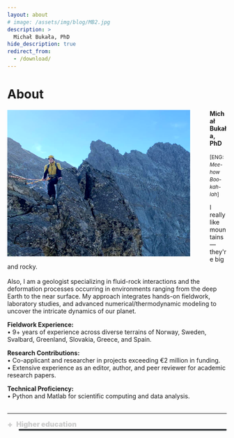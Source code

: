 ```yaml
---
layout: about
# image: /assets/img/blog/MB2.jpg
description: >
  Michał Bukała, PhD
hide_description: true
redirect_from:
  - /download/
---
```


# About

<img src="/assets/img/blog/MB_new.png" alt="M" style="width: 420px; float: left; margin-right: 45px;"> 

<b> Michał Bukała, PhD</b> <br>

<span style="font-size: smaller;">[ENG: <i>Mee-how Boo-kah-lah</i>]</span> <br>

I really like mountains—they're big and rocky.<br><br>
Also, I am a geologist specializing in fluid-rock interactions and the deformation processes occurring in environments ranging from the deep Earth to the near surface. My approach integrates hands-on fieldwork, laboratory studies, and advanced numerical/thermodynamic modeling to uncover the intricate dynamics of our planet.
<br>


**Fieldwork Experience:** <br>
• 9+ years of experience across diverse terrains of Norway, Sweden, Svalbard, Greenland, Slovakia, Greece, and Spain.

**Research Contributions:** <br>
• Co-applicant and researcher in projects exceeding €2 million in funding.<br>
• Extensive experience as an editor, author, and peer reviewer for academic research papers.

**Technical Proficiency:** <br>
• Python and Matlab for scientific computing and data analysis.
<br><br>

---

<html lang="pl">
<head>
  <meta charset="UTF-8">
  <title>Projekty Naukowe</title>
  <style>
    :root {
      --accent-color: rgb(79,177,186);
    }

    body {
      background-color: #2a2d2f;
      color: #cccccc;
      font-family: Arial, sans-serif;
      font-size: 1rem;
      line-height: 1.75;
      padding: 20px;
    }

    .project {
      margin-bottom: 25px;
    }

    .project-title {
      cursor: pointer;
      color: #cccccc;
      text-decoration: none;
      display: flex;
      align-items: center;
      gap: 8px;
      font-weight: 900; /* heading weight */
      font-size: 1rem;
    }

    .project-title:hover {
      text-decoration: underline;
      text-decoration-color: var(--accent-color);
    }

    .icon {
      font-size: 18px;
      transition: transform 0.3s ease;
    }

    .icon.rotate {
      transform: rotate(45deg);
    }

    .project-pis {
      margin: 4px 0 10px 26px;
      font-weight: 400;
      color: #cccccc;
      font-size: 1rem;
    }

    .toggle-content {
    max-height: 0;
    overflow: hidden;
    transition: max-height 0.4s ease;
    margin-left: 26px;
    font-weight: 400;
    font-size: 1rem;
    background-color: #393d40; 
    padding: 2px;
    border-radius: 2px;
    }


    .toggle-content.show {
      max-height: 500px;
    }

    a {
      color: var(--accent-color);
      text-decoration: none;
    }

    a:hover {
      text-decoration: underline;
    }

    .indent {
    margin-left: 50px; 
    }
  </style>
</head>
<body>

  <div class="project">
    <div class="project-title" onclick="toggleDetails('p1')">
      <span id="icon-p1" class="icon">+</span>
      <span>
        Higher education
      </span>
    </div>
    <div id="details-p1" class="toggle-content">
      <div>
        <b>2021 - PhD</b> <i>in Earth Sciences - Geology</i><br> 
        <div class="indent">
          AGH University of Science and Technology, Kraków (Poland)<br>
          Doctoral thesis: <i>“Subduction processes recorded by the Baltica outer margin in the Scandinavian Caledonides”</i><br>
          <a href="https://www.elementsmagazine.org/wp-content/uploads/archives/e18_3/e18_3_soc_PTMIN.pdf">🏅 Award for the best PhD thesis given by the Polish Mineralogical Society</a>
        </div> 
        <br>

        <b>2016 - MSc</b> <i>in Geology: Applied Mineralogy and Petrology</i><br>
        <div class="indent">
          University of Wrocław, Wrocław (Poland)<br>
          Master thesis: <i>“Sulfides from mantle xenoliths hosted in basalts of the Lower Silesia, Poland”</i>
        </div>
        <br>

        <b>2014 - BSc</b> <i>in Geology</i><br>
        <div class="indent">
          University of Wrocław, Wrocław (Poland)<br>
        </div>
      </div>
    </div>
  </div>

  <script>
    function toggleDetails(id) {
      const details = document.getElementById("details-" + id);
      const icon = document.getElementById("icon-" + id);

      details.classList.toggle("show");
      icon.classList.toggle("rotate");
    }
  </script>

</body>
</html>
